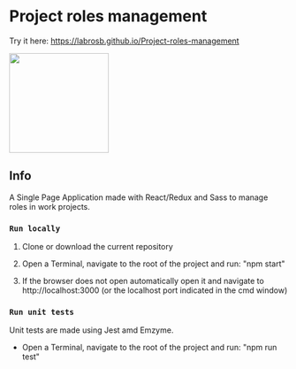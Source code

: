 # Project roles management

Try it here: https://labrosb.github.io/Project-roles-management

<img src="https://www.labrosb.com/project-thumbs/roles-management.PNG" height="180px" />

## Info

A Single Page Application made with React/Redux and Sass to manage roles in work projects. <br/>

### `Run locally`

1. Clone or download the current repository

2. Open a Terminal, navigate to the root of the project and run: "npm start"

3. If the browser does not open automatically open it and navigate to http://localhost:3000 (or the localhost port indicated in the cmd window)

### `Run unit tests`

Unit tests are made using Jest amd Emzyme.

* Open a Terminal, navigate to the root of the project and run: "npm run test"
